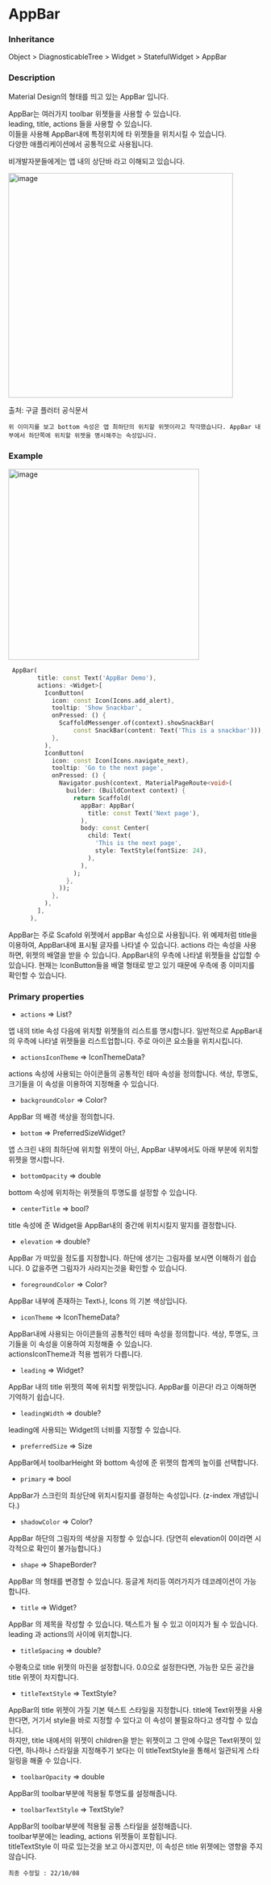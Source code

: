 # AppBar

### Inheritance

Object > DiagnosticableTree > Widget > StatefulWidget > AppBar

### Description

Material Design의 형태를 띄고 있는 AppBar 입니다.

AppBar는 여러가지 toolbar 위젯들을 사용할 수 있습니다.\
leading, title, actions 들을 사용할 수 있습니다.\
이들을 사용해 AppBar내에 특정위치에 타 위젯들을 위치시킬 수 있습니다.\
다양한 애플리케이션에서 공통적으로 사용됩니다.

비개발자분들에게는 앱 내의 상단바 라고 이해되고 있습니다.

<img width="445" alt="image" src="https://user-images.githubusercontent.com/69495129/194686531-0d1bb2d5-9144-4db1-8928-ab11b3761a5b.png">

출처: 구글 플러터 공식문서

`위 이미지를 보고 bottom 속성은 앱 최하단의 위치할 위젯이라고 착각했습니다. AppBar 내부에서 하단쪽에 위치할 위젯을 명시해주는 속성입니다.`

### Example

<img width="378" alt="image" src="https://user-images.githubusercontent.com/69495129/194686595-9116711f-32a1-476b-9fc2-7ede4f9a46bb.png">

```dart
 AppBar(
        title: const Text('AppBar Demo'),
        actions: <Widget>[
          IconButton(
            icon: const Icon(Icons.add_alert),
            tooltip: 'Show Snackbar',
            onPressed: () {
              ScaffoldMessenger.of(context).showSnackBar(
                  const SnackBar(content: Text('This is a snackbar')));
            },
          ),
          IconButton(
            icon: const Icon(Icons.navigate_next),
            tooltip: 'Go to the next page',
            onPressed: () {
              Navigator.push(context, MaterialPageRoute<void>(
                builder: (BuildContext context) {
                  return Scaffold(
                    appBar: AppBar(
                      title: const Text('Next page'),
                    ),
                    body: const Center(
                      child: Text(
                        'This is the next page',
                        style: TextStyle(fontSize: 24),
                      ),
                    ),
                  );
                },
              ));
            },
          ),
        ],
      ),
```

AppBar는 주로 Scafold 위젯에서 appBar 속성으로 사용됩니다. 위 예제처럼 title을 이용하여, AppBar내에 표시될 글자를 나타낼 수 있습니다.
actions 라는 속성을 사용하면, 위젯의 배열을 받을 수 있습니다. AppBar내의 우측에 나타낼 위젯들을 삽입할 수 있습니다. 현재는 IconButton들을 배열 형태로 받고 있기 때문에 우측에 종 이미지를 확인할 수 있습니다.

### Primary properties

- `actions` => List<Widget>?

앱 내의 title 속성 다음에 위치할 위젯들의 리스트를 명시합니다. 일반적으로 AppBar내의 우측에 나타낼 위젯들을 리스트업합니다. 주로 아이콘 요소들을 위치시킵니다.

- `actionsIconTheme` => IconThemeData?

actions 속성에 사용되는 아이콘들의 공통적인 테마 속성을 정의합니다. 색상, 투명도, 크기들을 이 속성을 이용하여 지정해줄 수 있습니다.

- `backgroundColor` => Color?

AppBar 의 배경 색상을 정의합니다.

- `bottom` => PreferredSizeWidget?

앱 스크린 내의 최하단에 위치할 위젯이 아닌, AppBar 내부에서도 아래 부분에 위치할 위젯을 명시합니다.

- `bottomOpacity` => double

bottom 속성에 위치하는 위젯들의 투명도를 설정할 수 있습니다.

- `centerTitle` => bool?

title 속성에 준 Widget을 AppBar내의 중간에 위치시킬지 말지를 결정합니다.

- `elevation` => double?

AppBar 가 떠있을 정도를 지정합니다. 하단에 생기는 그림자를 보시면 이해하기 쉽습니다. 0 값을주면 그림자가 사라지는것을 확인할 수 있습니다.

- `foregroundColor` => Color?

AppBar 내부에 존재하는 Text나, Icons 의 기본 색상입니다.

- `iconTheme` => IconThemeData?

AppBar내에 사용되는 아이콘들의 공통적인 테마 속성을 정의합니다. 색상, 투명도, 크기들을 이 속성을 이용하여 지정해줄 수 있습니다. \
actionsIconTheme과 적용 범위가 다릅니다.

- `leading` => Widget?

AppBar 내의 title 위젯의 쪽에 위치할 위젯입니다. AppBar를 이끈다! 라고 이해하면 기억하기 쉽습니다.

- `leadingWidth` => double?

leading에 사용되는 Widget의 너비를 지정할 수 있습니다.

- `preferredSize` => Size

AppBar에서 toolbarHeight 와 bottom 속성에 준 위젯의 합계의 높이를 선택합니다.

- `primary` => bool

AppBar가 스크린의 최상단에 위치시킬지를 결정하는 속성입니다. (z-index 개념입니다.)

- `shadowColor` => Color?

AppBar 하단의 그림자의 색상을 지정할 수 있습니다. (당연히 elevation이 0이라면 시각적으로 확인이 불가능합니다.)

- `shape` => ShapeBorder?

AppBar 의 형태를 변경할 수 있습니다. 둥글게 처리등 여러가지가 데코레이션이 가능합니다.

- `title` => Widget?

AppBar 의 제목을 작성할 수 있습니다. 텍스트가 될 수 있고 이미지가 될 수 있습니다. leading 과 actions의 사이에 위치합니다.

- `titleSpacing` => double?

수평축으로 title 위젯의 마진을 설정합니다. 0.0으로 설정한다면, 가능한 모든 공간을 title 위젯이 차지합니다.

- `titleTextStyle` => TextStyle?

AppBar의 title 위젯이 가질 기본 텍스트 스타일을 지정합니다. title에 Text위젯을 사용한다면, 거기서 style을 바로 지정할 수 있다고 이 속성이 불필요하다고 생각할 수 있습니다.\
하지만, title 내에서의 위젯이 children을 받는 위젯이고 그 안에 수많은 Text위젯이 있다면, 하나하나 스타일을 지정해주기 보다는 이 titleTextStyle을 통해서 일관되게 스타일링을 해줄 수 있습니다.

- `toolbarOpacity` => double

AppBar의 toolbar부분에 적용될 투명도를 설정해줍니다.

- `toolbarTextStyle` => TextStyle?

AppBar의 toolbar부분에 적용될 공통 스타일을 설정해줍니다.\
toolbar부분에는 leading, actions 위젯들이 포함됩니다.\
titleTextStyle 이 따로 있는것을 보고 아시겠지만, 이 속성은 title 위젯에는 영향을 주지 않습니다.

`최종 수정일 : 22/10/08`
